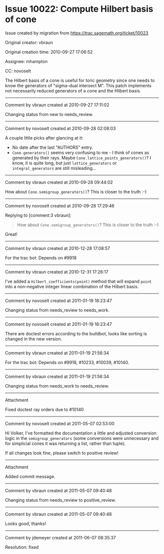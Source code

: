 # Issue 10022: Compute Hilbert basis of cone

Issue created by migration from https://trac.sagemath.org/ticket/10023

Original creator: vbraun

Original creation time: 2010-09-27 17:06:52

Assignee: mhampton

CC:  novoselt

The Hilbert basis of a cone is useful for toric geometry since one needs to know the generators of "sigma-dual intersect M". This patch implements not necessarily reduced generators of a cone and the Hilbert basis.


---

Comment by vbraun created at 2010-09-27 17:11:02

Changing status from new to needs_review.


---

Comment by novoselt created at 2010-09-28 02:08:03

A couple little picks after glancing at it:
 * No date after the last "AUTHORS" entry.
 * `Cone.generators()` seems very confusing to me - I think of cones as generated by their rays. Maybe `Cone.lattice_points_generators()`? I know, it is quite long, but just `lattice_generators` or `integral_generators` are still misleading...


---

Comment by vbraun created at 2010-09-28 09:44:02

How about `Cone.semigroup_generators()`? This is closer to the truth :-)


---

Comment by novoselt created at 2010-09-28 17:29:46

Replying to [comment:3 vbraun]:
> How about `Cone.semigroup_generators()`? This is closer to the truth :-)

Great!


---

Comment by vbraun created at 2010-12-28 17:08:57

For the trac bot: Depends on #9918


---

Comment by vbraun created at 2010-12-31 17:26:17

I've added a `Hilbert_coefficients(point)` method that will expand `point` into a non-negative integer linear combination of the Hilbert basis.


---

Comment by novoselt created at 2011-01-19 18:23:47

Changing status from needs_review to needs_work.


---

Comment by novoselt created at 2011-01-19 18:23:47

There are doctest errors according to the buildbot, looks like sorting is changed in the new version.


---

Comment by vbraun created at 2011-01-19 21:56:34

For the trac bot: 
Depends on #9918, #10233, #10039, #10140.


---

Comment by vbraun created at 2011-01-19 21:56:34

Changing status from needs_work to needs_review.


---

Attachment

Fixed doctest ray orders due to #10140


---

Comment by novoselt created at 2011-05-07 02:53:00

Hi Volker, I've formatted the documentation a little and adjusted conversion logic in the `semigroup_generators` (some conversions were unnecessary and for simplicial cones it was returning a list, rather than tuple).

If all changes look fine, please switch to positive review!


---

Attachment

Added commit message.


---

Comment by vbraun created at 2011-05-07 09:40:48

Changing status from needs_review to positive_review.


---

Comment by vbraun created at 2011-05-07 09:40:48

Looks good, thanks!


---

Comment by jdemeyer created at 2011-06-07 08:35:37

Resolution: fixed
